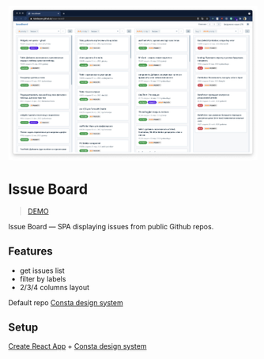 ![alt text](./promo.png)

# Issue Board

> [DEMO](https://kolebayev.github.io/issue-board/)

Issue Board — SPA displaying issues from public Github repos.

## Features

- get issues list
- filter by labels
- 2/3/4 columns layout

Default repo [Consta design system](https://consta.design/)

## Setup

[Create React App](https://github.com/facebook/create-react-app) + [Consta design system](https://consta.design/)
